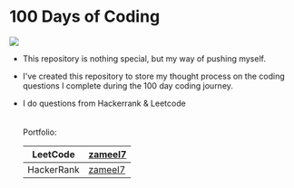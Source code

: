 # 100 Days of Coding

![](https://geps.dev/progress/5)

- This repository is nothing special, but my way of pushing myself.
- I've created this repository to store my thought process on the coding 
questions I complete during the 100 day coding journey.
- I do questions from Hackerrank & Leetcode
<br><br><br>
Portfolio:

    | LeetCode   | [zameel7](https://leetcode.com/zameel7/)      |
    |------------|-----------------------------------------------|
    | HackerRank | [zameel7](https://www.hackerrank.com/zameel7) |
